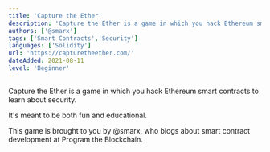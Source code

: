 ```yaml
---
title: 'Capture the Ether'
description: 'Capture the Ether is a game in which you hack Ethereum smart contracts to learn about security.'
authors: ['@smarx']
tags: ['Smart Contracts','Security']
languages: ['Solidity']
url: 'https://capturetheether.com/'
dateAdded: 2021-08-11
level: 'Beginner'
---
```


Capture the Ether is a game in which you hack Ethereum smart contracts to learn about security.

It's meant to be both fun and educational.

This game is brought to you by @smarx, who blogs about smart contract development at Program the Blockchain.